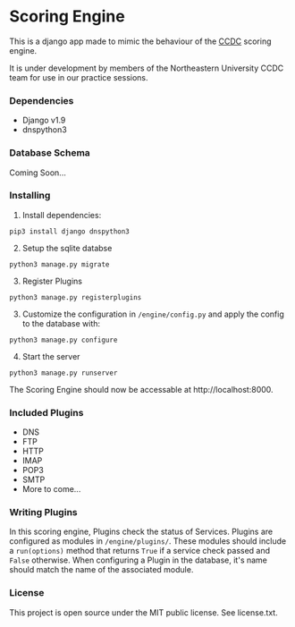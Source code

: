 # Scoring Engine

This is a django app made to mimic the behaviour of the
[CCDC](http://www.nationalccdc.org/) scoring engine.

It is under development by members of the Northeastern University CCDC team for
use in our practice sessions.

### Dependencies

- Django v1.9
- dnspython3

### Database Schema

Coming Soon...

### Installing
1. Install dependencies:

`pip3 install django dnspython3`

2. Setup the sqlite databse

`python3 manage.py migrate`

3. Register Plugins

`python3 manage.py registerplugins`

3. Customize the configuration in `/engine/config.py` and apply the config to
the database with:

`python3 manage.py configure`

4. Start the server

`python3 manage.py runserver`

The Scoring Engine should now be accessable at http://localhost:8000.

### Included Plugins
- DNS
- FTP
- HTTP
- IMAP
- POP3
- SMTP
- More to come...

### Writing Plugins

In this scoring engine, Plugins check the status of Services. Plugins are
configured as modules in `/engine/plugins/`. These modules should include a
`run(options)` method that returns `True` if a service check passed and `False`
otherwise. When configuring a Plugin in the database, it's name should match
the name of the associated module.

### License

This project is open source under the MIT public license. See license.txt.
